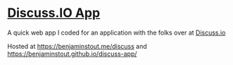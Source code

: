 # [Discuss.IO App](https://benjaminstout.github.io/discuss-app/)
A quick web app I coded for an application with the folks over at [Discuss.io](https://www.discuss.io/)

Hosted at https://benjaminstout.me/discuss and https://benjaminstout.github.io/discuss-app/
